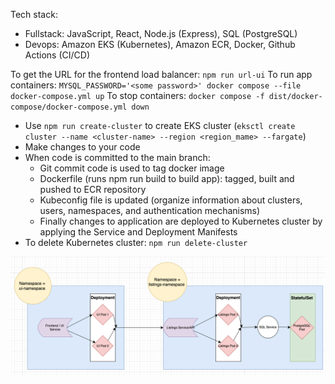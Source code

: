 Tech stack:
- Fullstack: JavaScript, React, Node.js (Express), SQL (PostgreSQL)
- Devops: Amazon EKS (Kubernetes), Amazon ECR, Docker, Github Actions (CI/CD)

To get the URL for the frontend load balancer: `npm run url-ui`
To run app containers: `MYSQL_PASSWORD='<some password>' docker compose --file docker-compose.yml up`
To stop containers: `docker compose -f dist/docker-compose/docker-compose.yml down`



- Use `npm run create-cluster` to create EKS cluster (`eksctl create cluster --name <cluster-name> --region <region_mame> --fargate`)
- Make changes to your code 
- When code is committed to the main branch:
    - Git commit code is used to tag docker image
    - Dockerfile (runs npm run build to build app): tagged, built and pushed to ECR repository
    - Kubeconfig file is updated (organize information about clusters, users, namespaces, and authentication mechanisms)
    - Finally changes to application are deployed to Kubernetes cluster by applying the Service and Deployment Manifests
- To delete Kubernetes cluster: `npm run delete-cluster`

![kubernetes architecture](client/assets/trackr-architecture.png)